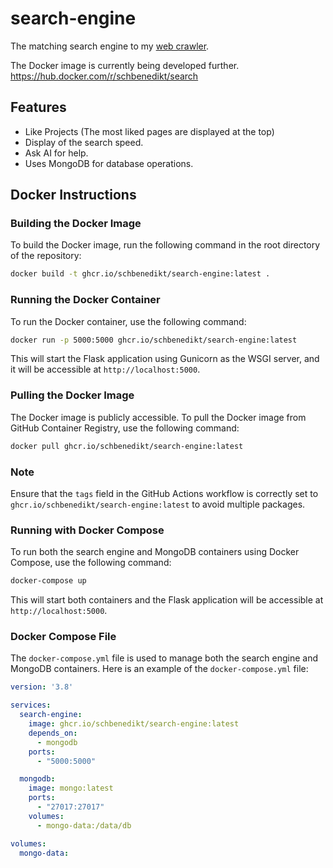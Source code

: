 # search-engine
The matching search engine to my [web crawler](https://github.com/SchBenedikt/web-crawler).

The Docker image is currently being developed further.
https://hub.docker.com/r/schbenedikt/search

## Features
- Like Projects (The most liked pages are displayed at the top)
- Display of the search speed.
- Ask AI for help.
- Uses MongoDB for database operations.

## Docker Instructions

### Building the Docker Image

To build the Docker image, run the following command in the root directory of the repository:

```sh
docker build -t ghcr.io/schbenedikt/search-engine:latest .
```

### Running the Docker Container

To run the Docker container, use the following command:

```sh
docker run -p 5000:5000 ghcr.io/schbenedikt/search-engine:latest
```

This will start the Flask application using Gunicorn as the WSGI server, and it will be accessible at `http://localhost:5000`.

### Pulling the Docker Image

The Docker image is publicly accessible. To pull the Docker image from GitHub Container Registry, use the following command:

```sh
docker pull ghcr.io/schbenedikt/search-engine:latest
```

### Note
Ensure that the `tags` field in the GitHub Actions workflow is correctly set to `ghcr.io/schbenedikt/search-engine:latest` to avoid multiple packages.

### Running with Docker Compose

To run both the search engine and MongoDB containers using Docker Compose, use the following command:

```sh
docker-compose up
```

This will start both containers and the Flask application will be accessible at `http://localhost:5000`.

### Docker Compose File

The `docker-compose.yml` file is used to manage both the search engine and MongoDB containers. Here is an example of the `docker-compose.yml` file:

```yaml
version: '3.8'

services:
  search-engine:
    image: ghcr.io/schbenedikt/search-engine:latest
    depends_on:
      - mongodb
    ports:
      - "5000:5000"

  mongodb:
    image: mongo:latest
    ports:
      - "27017:27017"
    volumes:
      - mongo-data:/data/db

volumes:
  mongo-data:
```
